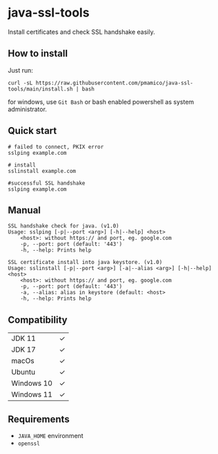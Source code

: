 # java-ssl-tools

Install certificates and check SSL handshake easily.

## How to install

Just run: 
```
curl -sL https://raw.githubusercontent.com/pmamico/java-ssl-tools/main/install.sh | bash
```
for windows, use `Git Bash` or bash enabled powershell as system administrator.

## Quick start

```
# failed to connect, PKIX error
sslping example.com 

# install
sslinstall example.com 

#successful SSL handshake
sslping example.com 
```
    
## Manual
```
SSL handshake check for java. (v1.0)
Usage: sslping [-p|--port <arg>] [-h|--help] <host>
	<host>: without https:// and port, eg. google.com
	-p, --port: port (default: '443')
	-h, --help: Prints help
```
```
SSL certificate install into java keystore. (v1.0)
Usage: sslinstall [-p|--port <arg>] [-a|--alias <arg>] [-h|--help] <host>
	<host>: without https:// and port, eg. google.com
	-p, --port: port (default: '443')
	-a, --alias: alias in keystore (default: <host>
	-h, --help: Prints help
```
## Compatibility
|        |    | 
 -- | --
 JDK 11 | ✓
 JDK 17 |  ✓ |
 macOs |  ✓
 Ubuntu |  ✓
Windows 10 |  ✓
Windows 11 |  ✓

## Requirements

* `JAVA_HOME` environment
* `openssl` 